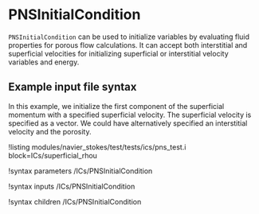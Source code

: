 # PNSInitialCondition

`PNSInitialCondition` can be used to initialize variables by evaluating fluid properties
for porous flow calculations. It can accept both interstitial and superficial velocities for
initializing superficial or interstitial velocity variables and energy.

## Example input file syntax

In this example, we initialize the first component of the superficial momentum with a specified superficial velocity. The superficial velocity is specified as a vector. We could have alternatively specified
an interstitial velocity and the porosity.

!listing modules/navier_stokes/test/tests/ics/pns_test.i block=ICs/superficial_rhou

!syntax parameters /ICs/PNSInitialCondition

!syntax inputs /ICs/PNSInitialCondition

!syntax children /ICs/PNSInitialCondition
